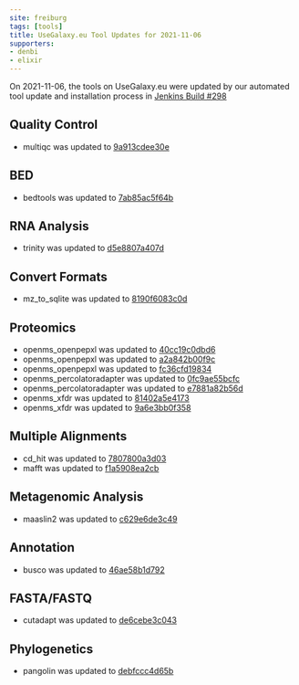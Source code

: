 ```yaml
---
site: freiburg
tags: [tools]
title: UseGalaxy.eu Tool Updates for 2021-11-06
supporters:
- denbi
- elixir
---
```


On 2021-11-06, the tools on UseGalaxy.eu were updated by our automated tool update and installation process in [Jenkins Build #298](https://build.galaxyproject.eu/job/usegalaxy-eu/job/install-tools/#298/)


## Quality Control

- multiqc was updated to [9a913cdee30e](https://toolshed.g2.bx.psu.edu/view/iuc/multiqc/9a913cdee30e)

## BED

- bedtools was updated to [7ab85ac5f64b](https://toolshed.g2.bx.psu.edu/view/iuc/bedtools/7ab85ac5f64b)

## RNA Analysis

- trinity was updated to [d5e8807a407d](https://toolshed.g2.bx.psu.edu/view/iuc/trinity/d5e8807a407d)

## Convert Formats

- mz_to_sqlite was updated to [8190f6083c0d](https://toolshed.g2.bx.psu.edu/view/galaxyp/mz_to_sqlite/8190f6083c0d)

## Proteomics

- openms_openpepxl was updated to [40cc19c0dbd6](https://toolshed.g2.bx.psu.edu/view/galaxyp/openms_openpepxl/40cc19c0dbd6)
- openms_openpepxl was updated to [a2a842b00f9c](https://toolshed.g2.bx.psu.edu/view/galaxyp/openms_openpepxl/a2a842b00f9c)
- openms_openpepxl was updated to [fc36cfd19834](https://toolshed.g2.bx.psu.edu/view/galaxyp/openms_openpepxl/fc36cfd19834)
- openms_percolatoradapter was updated to [0fc9ae55bcfc](https://toolshed.g2.bx.psu.edu/view/galaxyp/openms_percolatoradapter/0fc9ae55bcfc)
- openms_percolatoradapter was updated to [e7881a82b56d](https://toolshed.g2.bx.psu.edu/view/galaxyp/openms_percolatoradapter/e7881a82b56d)
- openms_xfdr was updated to [81402a5e4173](https://toolshed.g2.bx.psu.edu/view/galaxyp/openms_xfdr/81402a5e4173)
- openms_xfdr was updated to [9a6e3bb0f358](https://toolshed.g2.bx.psu.edu/view/galaxyp/openms_xfdr/9a6e3bb0f358)

## Multiple Alignments

- cd_hit was updated to [7807800a3d03](https://toolshed.g2.bx.psu.edu/view/iuc/cd_hit/7807800a3d03)
- mafft was updated to [f1a5908ea2cb](https://toolshed.g2.bx.psu.edu/view/rnateam/mafft/f1a5908ea2cb)

## Metagenomic Analysis

- maaslin2 was updated to [c629e6de3c49](https://toolshed.g2.bx.psu.edu/view/iuc/maaslin2/c629e6de3c49)

## Annotation

- busco was updated to [46ae58b1d792](https://toolshed.g2.bx.psu.edu/view/iuc/busco/46ae58b1d792)

## FASTA/FASTQ

- cutadapt was updated to [de6cebe3c043](https://toolshed.g2.bx.psu.edu/view/lparsons/cutadapt/de6cebe3c043)

## Phylogenetics

- pangolin was updated to [debfccc4d65b](https://toolshed.g2.bx.psu.edu/view/iuc/pangolin/debfccc4d65b)

